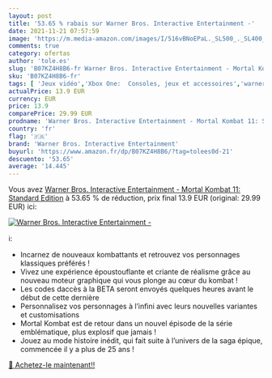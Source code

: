 ```yaml
---
layout: post
title: '53.65 % rabais sur Warner Bros. Interactive Entertainment -'
date: 2021-11-21 07:57:59
image: 'https://m.media-amazon.com/images/I/516vBNoEPaL._SL500_._SL400_.jpg'
comments: true
category: ofertas
author: 'tole.es'
slug: 'B07KZ4H8B6-fr Warner Bros. Interactive Entertainment - Mortal Kombat 11:...'
sku: 'B07KZ4H8B6-fr'
tags: [ 'Jeux vidéo','Xbox One:  Consoles, jeux et accessoires','warner bros. interactive entertainment', ]
actualPrice: 13.9 EUR
currency: EUR
price: 13.9
comparePrice: 29.99 EUR
prodname: 'Warner Bros. Interactive Entertainment - Mortal Kombat 11: Standard Edition'
country: 'fr'
flag: '🇫🇷'
brand: 'Warner Bros. Interactive Entertainment'
buyurl: 'https://www.amazon.fr/dp/B07KZ4H8B6/?tag=tolees0d-21'
descuento: '53.65'
average: '14.445'
---
```


Vous avez [Warner Bros. Interactive Entertainment - Mortal Kombat 11: Standard Edition](https://www.amazon.fr/dp/B07KZ4H8B6/?tag=tolees0d-21)  à  53.65 % de réduction, prix final  13.9 EUR (original: 29.99 EUR) ici:

[![Warner Bros. Interactive Entertainment -](https://m.media-amazon.com/images/I/516vBNoEPaL._SL500_._SL400_.jpg)](https://www.amazon.fr/dp/B07KZ4H8B6/?tag=tolees0d-21)

ℹ️:

- Incarnez de nouveaux kombattants et retrouvez vos personnages klassiques préférés !
- Vivez une expérience époustouflante et criante de réalisme grâce au nouveau moteur graphique qui vous plonge au cœur du kombat !
- Les codes daccès à la BETA seront envoyés quelques heures avant le début de cette dernière
- Personnalisez vos personnages à l’infini avec leurs nouvelles variantes et customisations
- Mortal Kombat est de retour dans un nouvel épisode de la série emblématique, plus explosif que jamais !
- Jouez au mode histoire inédit, qui fait suite à l’univers de la saga épique, commencée il y a plus de 25 ans !

[🛒 Achetez-le maintenant!!](https://www.amazon.fr/dp/B07KZ4H8B6/?tag=tolees0d-21)
